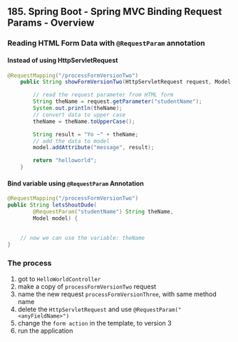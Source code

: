 ## 185. Spring Boot - Spring MVC Binding Request Params - Overview

### Reading HTML Form Data with `@RequestParam` annotation 

#### Instead of using HttpServletRequest
```java
@RequestMapping("/processFormVersionTwo")
    public String showFormVersionTwo(HttpServletRequest request, Model model) {

        // read the request parameter from HTML form
        String theName = request.getParameter("studentName");
        System.out.println(theName);
        // convert data to upper case
        theName = theName.toUpperCase();

        String result = "Yo ~" + theName;
        // add the data to model
        model.addAttribute("message", result);

        return "helloworld";
    }
```

#### Bind variable using `@RequestParam` Annotation 
```java
@RequestMapping("/processFormVersionTwo")
public String letsShoutDude(
        @RequestParam("studentName") String theName, 
        Model model) {
    
    
    // now we can use the variable: theName 
}
```

### The process 
1. got to `HelloWorldController`
2. make a copy of `processFormVersionTwo` request 
3. name the new request `processFormVersionThree`, with same method name 
4. delete the `HttpServletRequest` and use `@RequestParam("<anyFieldName>")`
5. change the `form action` in the template, to version 3 
6. run the application 

    